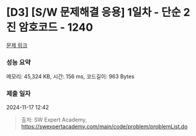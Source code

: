 # [D3] [S/W 문제해결 응용] 1일차 - 단순 2진 암호코드 - 1240 

[문제 링크](https://swexpertacademy.com/main/code/problem/problemDetail.do?contestProbId=AV15FZuqAL4CFAYD) 

### 성능 요약

메모리: 45,324 KB, 시간: 156 ms, 코드길이: 963 Bytes

### 제출 일자

2024-11-17 12:42



> 출처: SW Expert Academy, https://swexpertacademy.com/main/code/problem/problemList.do